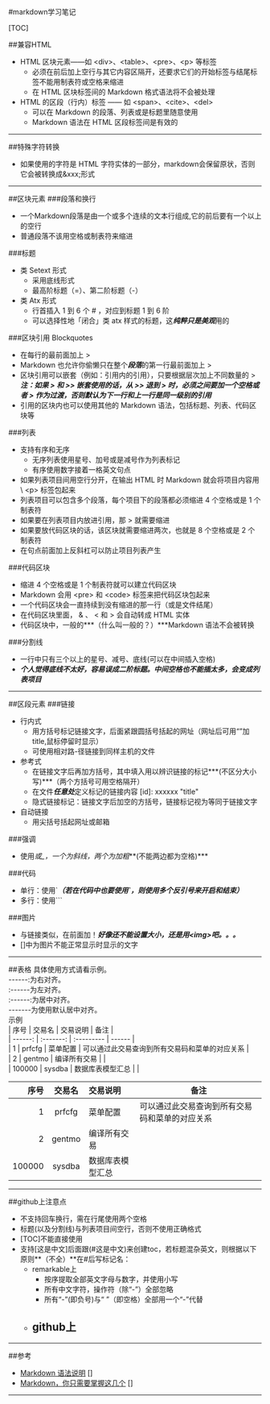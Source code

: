 #markdown学习笔记

[TOC]

##兼容HTML
- HTML 区块元素――如 &lt;div>、&lt;table>、&lt;pre>、&lt;p> 等标签
	- 必须在前后加上空行与其它内容区隔开，还要求它们的开始标签与结尾标签不能用制表符或空格来缩进
	- 在 HTML 区块标签间的 Markdown 格式语法将不会被处理
- HTML 的区段（行内）标签 —— 如 &lt;span>、&lt;cite>、&lt;del>
 	- 可以在 Markdown 的段落、列表或是标题里随意使用
 	- Markdown 语法在 HTML 区段标签间是有效的
 	
***
##特殊字符转换
- 如果使用的字符是 HTML 字符实体的一部分，markdown会保留原状，否则它会被转换成&xxx;形式 

***
##区块元素
###段落和换行
- 一个Markdown段落是由一个或多个连续的文本行组成,它的前后要有一个以上的空行
- 普通段落不该用空格或制表符来缩进 

###标题
- 类 Setext 形式
	- 采用底线形式
	- 最高阶标题（=）、第二阶标题（-）
- 类 Atx 形式
	- 行首插入 1 到 6 个 # ，对应到标题 1 到 6 阶
	- 可以选择性地「闭合」类 atx 样式的标题，这***纯粹只是美观***用的
	
###区块引用 Blockquotes
- 在每行的最前面加上 > 
- Markdown 也允许你偷懒只在整个***段落***的第一行最前面加上 > 
- 区块引用可以嵌套（例如：引用内的引用），只要根据层次加上不同数量的 >  
***注：如果 > 和 >> 嵌套使用的话，从 >> 退到 > 时，必须之间要加一个空格或者 > 作为过渡，否则默认为下一行和上一行是同一级别的引用***  
- 引用的区块内也可以使用其他的 Markdown 语法，包括标题、列表、代码区块等

###列表
- 支持有序和无序
	- 无序列表使用星号、加号或是减号作为列表标记
	- 有序使用数字接着一格英文句点
- 如果列表项目间用空行分开，在输出 HTML 时 Markdown 就会将项目内容用\ <p\> 标签包起来
- 列表项目可以包含多个段落，每个项目下的段落都必须缩进 4 个空格或是 1 个制表符
- 如果要在列表项目内放进引用，那 > 就需要缩进 
- 如果要放代码区块的话，该区块就需要缩进两次，也就是 8 个空格或是 2 个制表符
- 在句点前面加上反斜杠可以防止项目列表产生

###代码区块
- 缩进 4 个空格或是 1 个制表符就可以建立代码区块
- Markdown 会用 \<pre\> 和 \<code\> 标签来把代码区块包起来
- 一个代码区块会一直持续到没有缩进的那一行（或是文件结尾）
- 在代码区块里面， & 、 < 和 > 会自动转成 HTML 实体
- 代码区块中，一般的***（什么叫一般的？）***Markdown 语法不会被转换

###分割线
- 一行中只有三个以上的星号、减号、底线(可以在中间插入空格)
- ***个人觉得底线不太好，容易误成二阶标题。中间空格也不能插太多，会变成列表项目***  

***
##区段元素
###链接
- 行内式
	- 用方括号标记链接文字，后面紧跟圆括号括起的网址（网址后可用“”加title,鼠标停留时显示）
	- 可使用相对路-径链接到同样主机的文件
- 参考式
	- 在链接文字后再加方括号，其中填入用以辨识链接的标记***(不区分大小写)***（两个方括号可用空格隔开）
	- 在文件***任意处***定义标记的链接内容    [id]:    xxxxxx    "title"
	- 隐式链接标记：链接文字后加空的方括号，链接标记视为等同于链接文字
- 自动链接
	 - 用尖括号括起网址或邮箱
	 
###强调
- 使用*或_，一个为斜线，两个为加粗***(不能两边都为空格)***

###代码
- 单行：使用\`***（若在代码中也要使用\`，则使用多个反引号来开启和结束）***
- 多行：使用\`\`\`

###图片
- 与链接类似，在前面加！***好像还不能设置大小，还是用\<img\>吧。。。***
- []中为图片不能正常显示时显示的文字

***
##表格
具体使用方式请看示例。  
------:为右对齐。  
:------为左对齐。  
:------:为居中对齐。  
-------为使用默认居中对齐。  
示例  
    |         序号    |    交易名    |    交易说明    |    备注    |  
    |    ------: |    :-------:    |    :---------   |    ------    |  
    |    1    |    prfcfg    |    菜单配置    |    可以通过此交易查询到所有交易码和菜单的对应关系    |  
    |    2    |    gentmo    |    编译所有交易    |    |  
    |    100000    |    sysdba    |    数据库表模型汇总    |    |  
    
|         序号    |    交易名    |    交易说明    |    备注    |  
|    ------: |    :-------:    |    :---------   |    ------    |  
|    1    |    prfcfg    |    菜单配置    |    可以通过此交易查询到所有交易码和菜单的对应关系    |  
|    2    |    gentmo    |    编译所有交易    |    |  
|    100000    |    sysdba    |    数据库表模型汇总    |    |  

***
##github上注意点
- 不支持回车换行，需在行尾使用两个空格
- 标题(以及分割线)与列表项目间空行，否则不使用正确格式 
- [TOC]不能直接使用
- 支持[这是中文]后面跟(#这是中文)来创建toc，若标题混杂英文，则根据以下原则**（不全）**在#后写标记名：
	- remarkable上
		- 按序提取全部英文字母与数字，并使用小写
		- 所有中文字符，操作符（除“-”）全部忽略
		- 所有“-”(即负号)与“ ”（即空格）全部用一个“-”代替
	- github上
		- 

***
##参考
- [Markdown 语法说明] []
- [Markdown，你只需要掌握这几个] []
***

[Markdown 语法说明]: http://wowubuntu.com/markdown/index.html
[Markdown，你只需要掌握这几个]: http://www.cnblogs.com/crazyant007/p/4220066.html?utm_source=tuicool&utm_medium=referral
